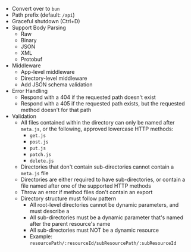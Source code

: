 - Convert over to `bun`
- Path prefix (default: `/api`)
- Graceful shutdown (Ctrl+D)
- Support Body Parsing
  - Raw
  - Binary
  - JSON
  - XML
  - Protobuf
- Middleware
  - App-level middleware
  - Directory-level middleware
  - Add JSON schema validation
- Error Handling
  - Respond with a 404 if the requested path doesn't exist
  - Respond with a 405 if the requested path exists, but the requested method doesn't for that path
- Validation
  - All files contained within the directory can only be named after `meta.js`, or the following, approved lowercase HTTP methods:
    - `get.js`
    - `post.js`
    - `put.js`
    - `patch.js`
    - `delete.js`
  - Directories that don't contain sub-directories cannot contain a `meta.js` file
  - Directories are either required to have sub-directories, or contain a file named after one of 
  the supported HTTP methods
  - Throw an error if method files don't contain an export
  - Directory structure must follow pattern
    - All root-level directories cannot be dynamic parameters, and must describe a 
    - All sub-directories must be a dynamic parameter that's named after the parent resource's name
    - All sub-directories must NOT be a dynamic resource
    - Example: `resourcePath/:resourceId/subResourcePath/:subResourceId`
